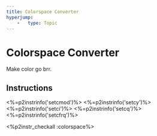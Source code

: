 ```yaml
---
title: Colorspace Converter
hyperjump:
    -   type: Topic
---
```

# Colorspace Converter

Make color go brr.

## Instructions

<%=p2instrinfo('setcmod')%>
<%=p2instrinfo('setcy')%>
<%=p2instrinfo('setci')%>
<%=p2instrinfo('setcq')%>
<%=p2instrinfo('setcfrq')%>

<%p2instr_checkall :colorspace%>